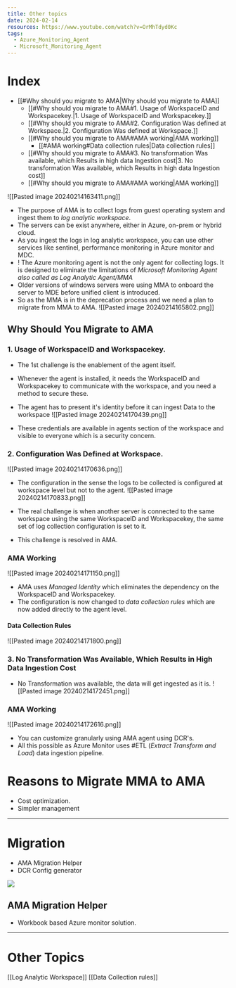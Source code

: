 ```yaml
---
title: Other topics
date: 2024-02-14
resources: https://www.youtube.com/watch?v=OrMhTdyd0Kc
tags:
  - Azure_Monitoring_Agent
  - Microsoft_Monitoring_Agent
---
```


# Index

- [[#Why should you migrate to AMA|Why should you migrate to AMA]]
	- [[#Why should you migrate to AMA#1. Usage of WorkspaceID and Workspacekey.|1. Usage of WorkspaceID and Workspacekey.]]
	- [[#Why should you migrate to AMA#2. Configuration Was defined at Workspace.|2. Configuration Was defined at Workspace.]]
	- [[#Why should you migrate to AMA#AMA working|AMA working]]
		- [[#AMA working#Data collection rules|Data collection rules]]
	- [[#Why should you migrate to AMA#3. No transformation Was available, which Results in high data Ingestion cost|3. No transformation Was available, which Results in high data Ingestion cost]]
	- [[#Why should you migrate to AMA#AMA working|AMA working]]

![[Pasted image 20240214163411.png]]

- The purpose of AMA is to collect logs from guest operating system and ingest them to *log analytic workspace*.
- The servers can be exist anywhere, either in Azure, on-prem or hybrid cloud.
- As you ingest the logs in log analytic workspace, you can use other services like sentinel, performance monitoring in Azure monitor and MDC.
- ! The Azure monitoring agent is not the only agent for collecting logs. It is designed to eliminate the limitations of *Microsoft Monitoring Agent also called as Log Analytic Agent/MMA*
- Older versions of windows servers were using MMA to onboard the server to MDE before unified client is introduced.
- So as the MMA is in the deprecation process and we need a plan to migrate from MMA to AMA.
![[Pasted image 20240214165802.png]]

## Why Should You Migrate to AMA

### 1. Usage of WorkspaceID and Workspacekey.

- The 1st challenge is the enablement of the agent itself.
- Whenever the agent is installed, it needs the WorkspaceID and Workspacekey to communicate with the workspace, and you need a method to secure these.
- The agent has to present it's identity before it can ingest Data to the workspace
![[Pasted image 20240214170439.png]]

- These credentials are available in agents section of the workspace and visible to everyone which is a security concern.

### 2. Configuration Was Defined at Workspace.

![[Pasted image 20240214170636.png]]

- The configuration in the sense the logs to be collected is configured at workspace level but not to the agent.
![[Pasted image 20240214170833.png]]

- The real challenge is when another server is connected to the same workspace using the same WorkspaceID and Workspacekey, the same set of log collection configuration is set to it.
- This challenge is resolved in AMA.

### AMA Working

![[Pasted image 20240214171150.png]]

- AMA uses *Managed Identity* which eliminates the dependency on the WorkspaceID and Workspacekey.
- The configuration is now changed to *data collection rules* which are now added directly to the agent level.

#### Data Collection Rules

![[Pasted image 20240214171800.png]]

### 3. No Transformation Was Available, Which Results in High Data Ingestion Cost

- No Transformation was available, the data will get ingested as it is.
![[Pasted image 20240214172451.png]]

### AMA Working

![[Pasted image 20240214172616.png]]

- You can customize granularly using AMA agent using DCR's.
- All this possible as Azure Monitor uses #ETL (*Extract Transform and Load*) data ingestion pipeline.

# Reasons to Migrate MMA to AMA

- Cost optimization.
- Simpler management 

---
# Migration

- AMA Migration Helper
- DCR Config generator

<img src = "https://learn.microsoft.com/en-us/azure/azure-monitor/agents/media/azure-monitor-agent-migration/mma-to-ama-migration-steps.png"/>

## AMA Migration Helper

- Workbook based Azure monitor solution.

---
# Other Topics

[[Log Analytic Workspace]]
[[Data Collection rules]]